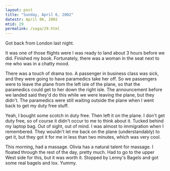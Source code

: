 ```yaml
---
layout: post
title: "Sunday, April 6, 2002"
datestr: April 06, 2002
mtid: 29
permalink: /saga/29.html
---
```


Got back from London last night.

It was one of those flights were I was ready to land about 3 hours before we
did. Finished my book. Fortunately, there was a woman in the seat next to me
who was in a chatty mood. 

There was a touch of drama too. A passenger in business class was sick, and
they were going to have paramedics take her off. So we passengers were to leave
the plane from the left isle of the plane, so that the paramedics could get
to her down the right isle. The announcement before we landed said they'd do
this while we were leaving the plane, but they didn't. The paramedics were still
waiting outside the plane when I went back to get my duty free stuff.

Yeah, I bought some scotch in duty free. Then left it on the plane. I don't
get duty free, so of course it didn't occur to me to think about it. Tucked
behind my laptop bag. Out of sight, out of mind. I was almost to immigration
when I remembered. They wouldn't let me back on the plane (understandably) to
get it, but they got it for me in less than two minutes, which was very cool.

This morning, had a massage. Olivia has a natural talent for massage. I floated
through the rest of the day, pretty much. Had to go to the upper West side for
this, but it was worth it. Stopped by Lenny's Bagels and got some real bagels
and lox. Yummy.

